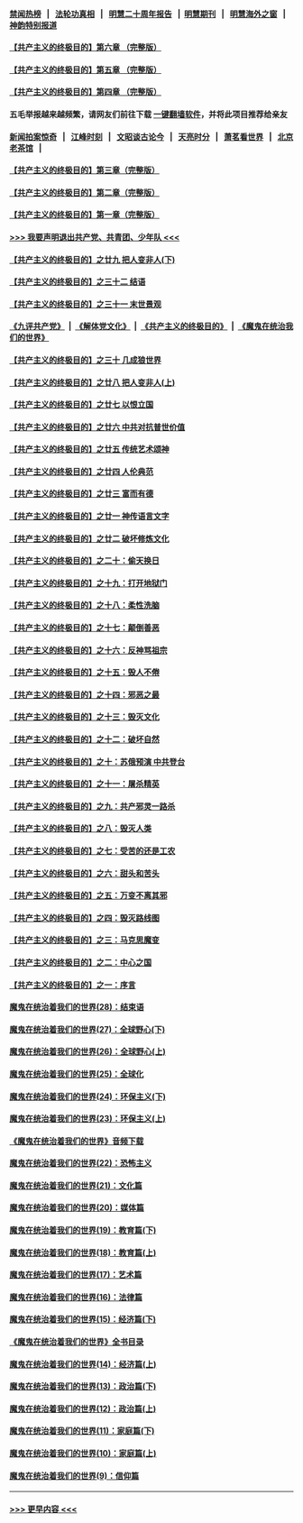#### [禁闻热榜](热点新闻.md?=0)  &nbsp;&nbsp;|&nbsp;&nbsp; [法轮功真相](https://github.com/gfw-breaker/truth/blob/master/README.md?=0) &nbsp;&nbsp;|&nbsp;&nbsp; [明慧二十周年报告](https://github.com/gfw-breaker/mh-reports/blob/master/README.md?=0) &nbsp;&nbsp;|&nbsp;&nbsp;[明慧期刊](https://github.com/gfw-breaker/mh-qikan) &nbsp;&nbsp;|&nbsp;&nbsp; [明慧海外之窗](https://github.com/gfw-breaker/mh-news/blob/master/README.md?=0) &nbsp;&nbsp;|&nbsp;&nbsp; [神韵特别报道](https://github.com/gfw-breaker/mh-news/blob/master/shenyun.md?=0)
#### [【共产主义的终极目的】第六章 （完整版）](../pages/nsc422/n11428913.md?t=03080703) 
#### [【共产主义的终极目的】第五章 （完整版）](../pages/nsc422/n11428912.md?t=03080703) 
#### [【共产主义的终极目的】第四章 （完整版）](../pages/nsc422/n11428907.md?t=03080703) 
#### 五毛举报越来越频繁，请网友们前往下载 [一键翻墙软件](https://github.com/gfw-breaker/ssr-accounts)，并将此项目推荐给亲友
#### [新闻拍案惊奇](https://github.com/gfw-breaker/banned-news/blob/master/pages/link4.md) &nbsp;&nbsp;|&nbsp;&nbsp; [江峰时刻](https://github.com/gfw-breaker/banned-news/blob/master/pages/link4.md) &nbsp;&nbsp;|&nbsp;&nbsp; [文昭谈古论今](https://github.com/gfw-breaker/banned-news/blob/master/pages/link4.md) &nbsp;&nbsp;|&nbsp;&nbsp; [天亮时分](https://github.com/gfw-breaker/banned-news/blob/master/pages/link4.md) &nbsp;&nbsp;|&nbsp;&nbsp; [萧茗看世界](https://github.com/gfw-breaker/banned-news/blob/master/pages/link4.md) &nbsp;&nbsp;|&nbsp;&nbsp; [北京老茶馆](https://github.com/gfw-breaker/banned-news/blob/master/pages/link4.md) &nbsp;&nbsp;|&nbsp;&nbsp; 
#### [【共产主义的终极目的】第三章（完整版）](../pages/nsc422/n11428848.md?t=03080703) 
#### [【共产主义的终极目的】第二章（完整版）](../pages/nsc422/n11428831.md?t=03080703) 
#### [【共产主义的终极目的】第一章（完整版）](../pages/nsc422/n11417651.md?t=03080703) 
#### [>>> 我要声明退出共产党、共青团、少年队 <<<](https://github.com/begood0513/goodnews/blob/master/quit/letter.md) 
#### [【共产主义的终极目的】之廿九 把人变非人(下)](../pages/nsc422/n11344140.md?t=03080703) 
#### [【共产主义的终极目的】之三十二 结语](../pages/nsc422/n11360535.md?t=03080703) 
#### [【共产主义的终极目的】之三十一 末世景观](../pages/nsc422/n11351129.md?t=03080703) 
#### [《九评共产党》](https://github.com/begood0513/9ping.md/blob/master/README.md) &nbsp;|&nbsp; [《解体党文化》](../../../../jtdwh.md/blob/master/README.md)  &nbsp;|&nbsp; [《共产主义的终极目的》](../../../../gczydzjmd.md/blob/master/README.md) &nbsp;|&nbsp; [《魔鬼在统治我们的世界》](../../../../mgztzwmdsj.md/blob/master/README.md) 
#### [【共产主义的终极目的】之三十 几成狼世界](../pages/nsc422/n11348280.md?t=03080703) 
#### [【共产主义的终极目的】之廿八 把人变非人(上)](../pages/nsc422/n11340492.md?t=03080703) 
#### [【共产主义的终极目的】之廿七 以恨立国](../pages/nsc422/n11336944.md?t=03080703) 
#### [【共产主义的终极目的】之廿六 中共对抗普世价值](../pages/nsc422/n11324785.md?t=03080703) 
#### [【共产主义的终极目的】之廿五 传统艺术颂神](../pages/nsc422/n11296396.md?t=03080703) 
#### [【共产主义的终极目的】之廿四 人伦典范](../pages/nsc422/n11296397.md?t=03080703) 
#### [【共产主义的终极目的】之廿三 富而有德](../pages/nsc422/n11283598.md?t=03080703) 
#### [【共产主义的终极目的】之廿一 神传语言文字](../pages/nsc422/n11263265.md?t=03080703) 
#### [【共产主义的终极目的】之廿二 破坏修炼文化](../pages/nsc422/n11245728.md?t=03080703) 
#### [【共产主义的终极目的】之二十：偷天换日](../pages/nsc422/n11238846.md?t=03080703) 
#### [【共产主义的终极目的】之十九：打开地狱门](../pages/nsc422/n11206376.md?t=03080703) 
#### [【共产主义的终极目的】之十八：柔性洗脑](../pages/nsc422/n11199994.md?t=03080703) 
#### [【共产主义的终极目的】之十七：颠倒善恶](../pages/nsc422/n11179782.md?t=03080703) 
#### [【共产主义的终极目的】之十六：反神骂祖宗](../pages/nsc422/n11166798.md?t=03080703) 
#### [【共产主义的终极目的】之十五：毁人不倦](../pages/nsc422/n11166792.md?t=03080703) 
#### [【共产主义的终极目的】之十四：邪恶之最](../pages/nsc422/n11150249.md?t=03080703) 
#### [【共产主义的终极目的】之十三：毁灭文化](../pages/nsc422/n11135227.md?t=03080703) 
#### [【共产主义的终极目的】之十二：破坏自然](../pages/nsc422/n11135214.md?t=03080703) 
#### [【共产主义的终极目的】之十：苏俄预演 中共登台](../pages/nsc422/n11118424.md?t=03080703) 
#### [【共产主义的终极目的】之十一：屠杀精英](../pages/nsc422/n11118442.md?t=03080703) 
#### [【共产主义的终极目的】之九：共产邪灵一路杀](../pages/nsc422/n11114139.md?t=03080703) 
#### [【共产主义的终极目的】之八：毁灭人类](../pages/nsc422/n11108503.md?t=03080703) 
#### [【共产主义的终极目的】之七：受苦的还是工农](../pages/nsc422/n11101809.md?t=03080703) 
#### [【共产主义的终极目的】之六：甜头和苦头](../pages/nsc422/n11096971.md?t=03080703) 
#### [【共产主义的终极目的】之五：万变不离其邪](../pages/nsc422/n11091285.md?t=03080703) 
#### [【共产主义的终极目的】之四：毁灭路线图](../pages/nsc422/n11086284.md?t=03080703) 
#### [【共产主义的终极目的】之三：马克思魔变](../pages/nsc422/n11061941.md?t=03080703) 
#### [【共产主义的终极目的】之二：中心之国](../pages/nsc422/n11047728.md?t=03080703) 
#### [【共产主义的终极目的】之一：序言](../pages/nsc422/n11086077.md?t=03080703) 
#### [魔鬼在统治着我们的世界(28)：结束语](../pages/nsc422/n10936246.md?t=03080703) 
#### [魔鬼在统治着我们的世界(27)：全球野心(下)](../pages/nsc422/n10928319.md?t=03080703) 
#### [魔鬼在统治着我们的世界(26)：全球野心(上)](../pages/nsc422/n10900318.md?t=03080703) 
#### [魔鬼在统治着我们的世界(25)：全球化](../pages/nsc422/n10788205.md?t=03080703) 
#### [魔鬼在统治着我们的世界(24)：环保主义(下)](../pages/nsc422/n10695307.md?t=03080703) 
#### [魔鬼在统治着我们的世界(23)：环保主义(上)](../pages/nsc422/n10688613.md?t=03080703) 
#### [《魔鬼在统治着我们的世界》音频下载](../pages/nsc422/n10635553.md?t=03080703) 
#### [魔鬼在统治着我们的世界(22)：恐怖主义](../pages/nsc422/n10614727.md?t=03080703) 
#### [魔鬼在统治着我们的世界(21)：文化篇](../pages/nsc422/n10597706.md?t=03080703) 
#### [魔鬼在统治着我们的世界(20)：媒体篇](../pages/nsc422/n10586579.md?t=03080703) 
#### [魔鬼在统治着我们的世界(19)：教育篇(下)](../pages/nsc422/n10564808.md?t=03080703) 
#### [魔鬼在统治着我们的世界(18)：教育篇(上)](../pages/nsc422/n10526970.md?t=03080703) 
#### [魔鬼在统治着我们的世界(17)：艺术篇](../pages/nsc422/n10499093.md?t=03080703) 
#### [魔鬼在统治着我们的世界(16)：法律篇](../pages/nsc422/n10485969.md?t=03080703) 
#### [魔鬼在统治着我们的世界(15)：经济篇(下)](../pages/nsc422/n10469975.md?t=03080703) 
#### [《魔鬼在统治着我们的世界》全书目录](../pages/nsc422/n10464261.md?t=03080703) 
#### [魔鬼在统治着我们的世界(14)：经济篇(上)](../pages/nsc422/n10457370.md?t=03080703) 
#### [魔鬼在统治着我们的世界(13)：政治篇(下)](../pages/nsc422/n10448270.md?t=03080703) 
#### [魔鬼在统治着我们的世界(12)：政治篇(上)](../pages/nsc422/n10444576.md?t=03080703) 
#### [魔鬼在统治着我们的世界(11)：家庭篇(下)](../pages/nsc422/n10440961.md?t=03080703) 
#### [魔鬼在统治着我们的世界(10)：家庭篇(上)](../pages/nsc422/n10435448.md?t=03080703) 
#### [魔鬼在统治着我们的世界(9)：信仰篇](../pages/nsc422/n10432159.md?t=03080703) 

----
#### [ >>> 更早内容 <<< ](../indexes/nsc422-earlier.md)
